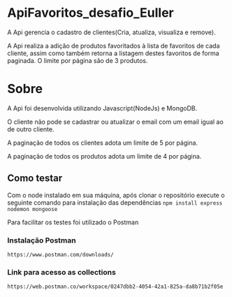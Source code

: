 # ApiFavoritos_desafio_Euller
A Api gerencia o cadastro de clientes(Cria, atualiza, visualiza e remove).

A Api realiza a adição de produtos favoritados à lista de favoritos de cada cliente, assim como também retorna a listagem destes favoritos de forma paginada. O limite por página são de 3 produtos.

# Sobre
A Api foi desenvolvida utilizando Javascript(NodeJs) e MongoDB.

O cliente não pode se cadastrar ou atualizar o email com um email igual ao de outro cliente.

A paginação de todos os clientes adota um limite de 5 por página.

A paginação de todos os produtos adota um limite de 4 por página.

## Como testar
Com o node instalado em sua máquina, após clonar o repositório execute o seguinte comando para instalação das dependências
`npm install express nodemon mongoose`

Para facilitar os testes foi utilizado o Postman

### Instalação Postman

```https://www.postman.com/downloads/```

### Link para acesso as collections
```https://web.postman.co/workspace/0247dbb2-4054-42a1-825a-da8b71b2f05e```
